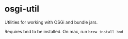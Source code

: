 # osgi-util
Utilities for working with OSGi and bundle jars.

Requires bnd to be installed. On mac, run `brew install bnd`
